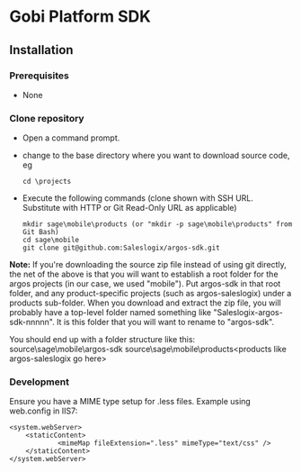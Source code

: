 Gobi Platform SDK
=================

Installation
------------
### Prerequisites
*	None

### Clone repository
*	Open a command prompt.
*	change to the base directory where you want to download source code, eg

		cd \projects
*	Execute the following commands (clone shown with SSH URL. Substitute with HTTP or Git Read-Only URL as applicable)
		
		mkdir sage\mobile\products (or "mkdir -p sage\mobile\products" from Git Bash)
		cd sage\mobile
		git clone git@github.com:Saleslogix/argos-sdk.git

__Note:__ If you're downloading the source zip file instead of using git directly, the net of the above is that you will want to establish a root folder for the argos projects (in our case, we used "mobile"). Put argos-sdk in that root folder, and any product-specific projects (such as argos-saleslogix) under a products sub-folder. When you download and extract the zip file, you will probably have a top-level folder named something like "Saleslogix-argos-sdk-nnnnn". It is this folder that you will want to rename to "argos-sdk".

You should end up with a folder structure like this:
    source\sage\mobile\argos-sdk
    source\sage\mobile\products\<products like argos-saleslogix go here>

### Development
Ensure you have a MIME type setup for .less files. Example using web.config in IIS7:
```
<system.webServer>
	<staticContent>
    		<mimeMap fileExtension=".less" mimeType="text/css" />
	</staticContent>
</system.webServer>
```
